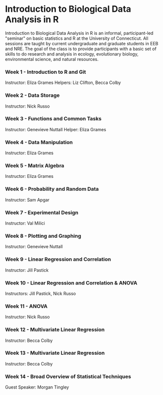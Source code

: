 <h1>Introduction to Biological Data Analysis in R</h1>

Introduction to Biological Data Analysis in R is an informal, participant-led "seminar" on basic statistics and R at the University of Connecticut. All sessions are taught by current undergraduate and graduate students in EEB and NRE. The goal of the class is to provide participants with a basic set of skills to do research and analysis in ecology, evolutionary biology, environmental science, and natural resources.

<h3>Week 1 - Introduction to R and Git</h3>
Instructor: Eliza Grames
Helpers: Liz Clifton, Becca Colby

<h3>Week 2 - Data Storage</h3>
Instructor: Nick Russo

<h3>Week 3 - Functions and Common Tasks</h3>
Instructor: Genevieve Nuttall
Helper: Eliza Grames

<h3>Week 4 - Data Manipulation</h3>
Instructor: Eliza Grames

<h3>Week 5 - Matrix Algebra</h3>
Instructor: Eliza Grames

<h3>Week 6 - Probability and Random Data</h3>
Instructor: Sam Apgar

<h3>Week 7 - Experimental Design</h3>
Instructor: Val Milici

<h3>Week 8 - Plotting and Graphing</h3>
Instructor: Genevieve Nuttall

<h3>Week 9 - Linear Regression and Correlation</h3>
Instructor: Jill Pastick

<h3>Week 10 - Linear Regression and Correlation &amp;  ANOVA</h3>
Instructors: Jill Pastick, Nick Russo

<h3>Week 11 - ANOVA</h3>
Instructor: Nick Russo

<h3>Week 12 - Multivariate Linear Regression</h3>
Instructor: Becca Colby

<h3>Week 13 - Multivariate Linear Regression</h3>
Instructor: Becca Colby

<h3>Week 14 - Broad Overview of Statistical Techniques</h3>
Guest Speaker: Morgan Tingley
